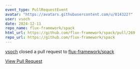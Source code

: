 ```yaml
---
event_type: PullRequestEvent
avatar: "https://avatars.githubusercontent.com/u/814322?"
user: vsoch
date: 2024-12-11
repo_name: flux-framework/spack
html_url: https://github.com/flux-framework/spack/pull/269
repo_url: https://github.com/flux-framework/spack
---
```


<a href='https://github.com/vsoch' target='_blank'>vsoch</a> closed a pull request to <a href='https://github.com/flux-framework/spack' target='_blank'>flux-framework/spack</a>

<a href='https://github.com/flux-framework/spack/pull/269' target='_blank'>View Pull Request</a>